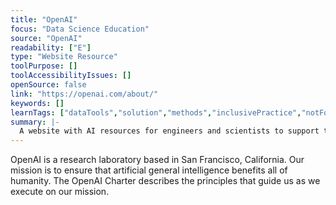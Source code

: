 ```yaml
---
title: "OpenAI"
focus: "Data Science Education"
source: "OpenAI"
readability: ["E"]
type: "Website Resource"
toolPurpose: []
toolAccessibilityIssues: []
openSource: false
link: "https://openai.com/about/"
keywords: []
learnTags: ["dataTools","solution","methods","inclusivePractice","notForProfit"]
summary: |-
  A website with AI resources for engineers and scientists to support the development of AI that benefits humanity.
---
```

OpenAI is a research laboratory based in San Francisco, California. Our mission is to ensure that artificial general intelligence benefits all of humanity. The OpenAI Charter describes the principles that guide us as we execute on our mission.
